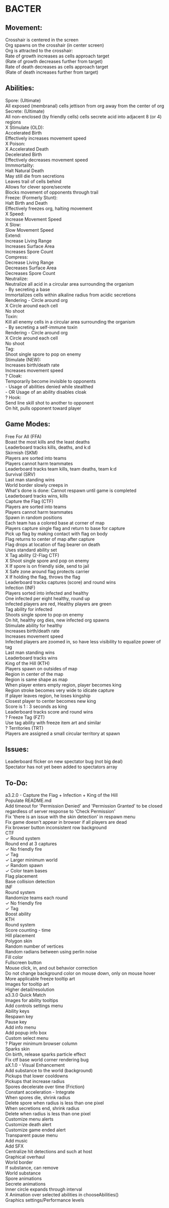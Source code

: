 # BACTER

## Movement:
   Crosshair is centered in the screen  
   Org spawns on the crosshair (in center screen)  
   Org is attracted to the crosshair:  
   Rate of growth increases as cells approach target  
      (Rate of growth decreases further from target)  
   Rate of death decreases as cells approach target  
      (Rate of death increases further from target)  

## Abilities:
   Spore: (Ultimate)  
      All exposed (membranal) cells jettison from org away from the center of org  
   Secrete: (Ultimate)  
      All non-enclosed (by friendly cells) cells secrete acid into adjacent 8 (or 4) regions  
   X Stimulate (OLD):  
      Accelerated Birth  
      Effectively increases movement speed  
   X Poison:  
      X Accelerated Death  
      Decelerated Birth  
      Effectively decreases movement speed  
   Immmortality:  
      Halt Natural Death  
         May still die from secretions  
      Leaves trail of cells behind  
         Allows for clever spore/secrete  
         Blocks movement of opponents through trail  
   Freeze: (Formerly Stunt):  
      Halt Birth and Death  
      Effectively freezes org, halting movement  
   X Speed:  
      Increase Movement Speed  
   X Slow:  
      Slow Movement Speed  
   Extend:  
      Increase Living Range  
      Increases Surface Area  
         Increases Spore Count  
   Compress:  
      Decrease Living Range  
      Decreases Surface Area  
         Decreases Spore Count  
   Neutralize:  
      Neutralize all acid in a circular area surrounding the organism  
         - By secreting a base  
      Immortalizes cells within alkaline radius from acidic secretions  
      Rendering - Circle around org  
         X Circle around each cell  
      No shoot  
   Toxin:  
      Kill all enemy cells in a circular area surrounding the organism  
         - By secreting a self-immune toxin  
      Rendering - Circle around org  
         X Circle around each cell  
      No shoot  
   Tag:  
      Shoot single spore to pop on enemy  
   Stimulate (NEW):  
      Increases birth/death rate  
      Increases movement speed  
   ? Cloak:  
      Temporarily become invisible to opponents  
         - Usage of abilities denied while stealthed  
         - OR Usage of an ability disables cloak  
   ? Hook:  
      Send line skill shot to another to opponent  
      On hit, pulls opponent toward player  

## Game Modes:
   Free For All (FFA)  
      Boast the most kills and the least deaths  
      Leaderboard tracks kills, deaths, and k:d  
   Skirmish (SKM)  
      Players are sorted into teams  
         Players cannot harm teammates  
      Leaderboard tracks team kills, team deaths, team k:d  
   Survival (SRV)  
      Last man standing wins  
      World border slowly creeps in  
      What's done is done: Cannot respawn until game is completed  
      Leaderboard tracks wins, kills  
   Capture the Flag (CTF)  
      Players are sorted into teams  
         Players cannot harm teammates  
      Spawn in random positions  
      Each team has a colored base at corner of map  
         Players capture single flag and return to base for capture  
            Pick up flag by making contact with flag on body  
         Flag returns to center of map after capture  
         Flag drops at location of flag bearer on death  
      Uses standard ability set  
      X Tag ability (2-Flag CTF)  
         X Shoot single spore and pop on enemy  
         X If spore is on friendly side, send to jail  
         X Safe zone around flag protects carrier  
         X If holding the flag, throws the flag  
      Leaderboard tracks captures (score) and round wins  
   Infection (INF)  
      Players sorted into infected and healthy  
         One infected per eight healthy, round up  
      Infected players are red, Healthy players are green  
      Tag ability for infected  
         Shoots single spore to pop on enemy  
         On hit, healthy org dies, new infected org spawns  
      Stimulate ability for healthy  
         Increases birth/death rate  
         Increases movement speed  
      Infected players are zoomed in, so have less visibility to equalize power of tag  
      Last man standing wins  
      Leaderboard tracks wins  
   King of the Hill (KTH)  
      Players spawn on outsides of map  
      Region in center of the map  
         Region is same shape as map  
      When player enters empty region, player becomes king  
         Region stroke becomes very wide to idicate capture  
         If player leaves region, he loses kingship  
            Closest player to center becomes new king  
         Score is 1 : 3 seconds as king  
      Leaderboard tracks score and round wins  
   ? Freeze Tag (FZT)  
      Use tag ability with freeze item art and similar  
   ? Territories (TRT)  
      Players are assigned a small circular territory at spawn  

## Issues:
   Leaderboard flicker on new spectator bug (not big deal)  
      Spectator has not yet been added to spectators array  

## To-Do:
   a3.2.0 - Capture the Flag + Infection + King of the Hill  
      Populate README.md  
      Add timeout for 'Permission Denied' and 'Permission Granted' to be closed regardless of server response to 'Check Permission'  
      Fix 'there is an issue with the skin detection' in respawn menu  
      Fix game doesn't appear in browser if all players are dead  
      Fix browser button inconsistent row background  
      CTF  
         ✓ Round system  
            Round end at 3 captures  
         ✓ No friendly fire  
         ✓ Tag  
         ✓ Larger minimum world  
         ✓ Random spawn  
         ✓ Color team bases  
         Flag placement  
         Base collision detection  
      INF  
         Round system  
            Randomize teams each round  
         ✓ No friendly fire  
         ✓ Tag  
         Boost ability  
      KTH  
         Round system  
         Score counting - time  
         Hill placement  
      Polygon skin  
         Random number of vertices  
         Random radians between using perlin noise  
         Fill color  
      Fullscreen button  
      Mouse click, in, and out behavior correction  
         Do not change background color on mouse down, only on mouse hover  
      More applicable freeze tooltip art  
      Images for tooltip art  
         Higher detail/resolution  
   a3.3.0 Quick Match  
      Images for ability tooltips  
      Add controls settings menu  
         Ability keys  
         Respawn key  
         Pause key  
      Add info menu  
      Add popup info box  
      Custom select menu  
      ? Player minimum browser column  
      Sparks skin  
         On birth, release sparks particle effect  
      Fix ctf base world corner rendering bug  
   aX.1.0 - Visual Enhancement  
      Add substance to the world (background)  
         Pickups that lower cooldowns  
         Pickups that increase radius  
      Spores decelerate over time (Friction)  
         Constant acceleration - Integrate  
      When spores die, shrink radius  
         Delete spore when radius is less than one pixel  
      When secretions end, shrink radius  
         Delete when radius is less than one pixel  
      Customize menu alerts  
      Customize death alert  
      Customize game ended alert  
      Transparent pause menu  
      Add music  
      Add SFX  
      Centralize hit detections and such at host  
      Graphical overhaul  
         World border  
            If substance, can remove  
         World substance  
         Spore animations  
         Secrete animations  
            Inner circle expands through interval  
         X Animation over selected abilities in chooseAbilities()  
         Graphics settings/Performance levels  
